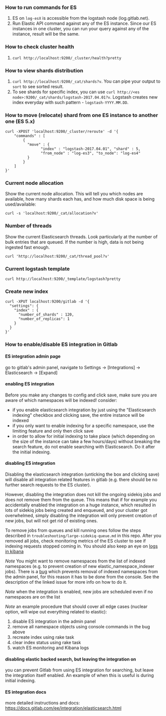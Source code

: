 ### How to run commands for ES

1. ES on `log-esX` is accessible from the logstash node (log.gitlab.net).
1. Run Elastic API command against any of the ES instance. Since our ES instances in one cluster, you can run your query against any of the instance, result will be the same.

### How to check cluster health

1. `curl http://localhost:9200/_cluster/health?pretty`

### How to view shards distribution

1. `curl http://localhost:9200/_cat/shards?v`. You can pipe your output to `sort` to see sorted result.
1. To see shards for specific index, you can use `curl http://<es node>:9200/_cat/shards/logstash-2017.04.01?v`. Logstash creates new index everyday with such pattern - `logstash-YYYY.MM.DD`.

### How to move (relocate) shard from one ES instance to another one (ES 5.x)
```
curl -XPOST 'localhost:9200/_cluster/reroute' -d '{
    "commands" : [
        {
          "move" : {
                "index" : "logstash-2017.04.01", "shard" : 5,
                "from_node" : "log-es3", "to_node": "log-es4"
          }
        }
    ]
}'

```

### Current node allocation

Show the current node allocation. This will tell you which nodes are available, how many shards each has, and how much disk space is being used/available:

```
curl -s 'localhost:9200/_cat/allocation?v'
```

### Number of threads

Show the current Elasticsearch threads. Look particularly at the number of bulk entries that are queued. If the number is high, data is not being ingested fast enough.
```
curl 'http://localhost:9200/_cat/thread_pool?v'
```

### Current logstash template

```
curl http://localhost:9200/_template/logstash?pretty
```

### Create new index

```
curl -XPUT localhost:9200/gitlab -d '{
  "settings": {
    "index" : {
      "number_of_shards" : 120,
      "number_of_replicas": 1
    }
  }
}'
```

### How to enable/disable ES integration in Gitlab

#### ES integration admin page ####

go to gitlab's admin panel, navigate to Settings -> [Integrations] -> Elasticsearch -> [Expand]

#### enabling ES integration ####

Before you make any changes to config and click save, make sure you are aware of which namespaces will be indexed! consider:
- if you enable elasticsearch integration by just using the "Elasticsearch indexing" checkbox and clicking save, the entire instance will be indexed
- if you only want to enable indexing for a specific namespace, use the limiting feature and only then click save
- in order to allow for initial indexing to take place (which depending on the size of the instance can take a few hours/days) without breaking the search feature, do not enable searching with Elasticsearch. Do it after the initial indexing.

#### disabling ES integration ####

Disabling the elasticsearch integration (unticking the box and clicking save) will disable all integration related features in gitlab (e.g. there should be no further search requests to the ES cluster).

However, disabling the integration does not kill the ongoing sidekiq jobs and does not remove them from the queue. This means that if for example you accidentally enabled the integration on a huge instance, which resulted in lots of sidekiq jobs being created and enqueued, and your cluster got overwhelmed, simply disabling the integration will only prevent creation of new jobs, but will not get rid of existing ones.

To remove jobs from queues and kill running ones follow the steps described in `troubleshooting/large-sidekiq-queue.md` in this repo. After you removed all jobs, check monitoring metrics of the ES cluster to see if indexing requests stopped coming in. You should also keep an eye on [logs in kibana](https://log.gitlab.net/goto/370fba905cd3f79770854466210ec506)

*Note*
You might want to remove namespaces from the list of indexed namespaces (e.g. to prevent creation of new elastic_namespace_indexer jobs). There is a [bug](https://gitlab.com/gitlab-org/gitlab-ee/issues/11225) which prevents removal of indexed namespaces from the admin panel, for this reason it has to be done from the console. See the description of the linked issue for more info on how to do it.

*Note*
when the integration is enabled, new jobs are scheduled even if no namespaces are on the list

*Note*
an example procedure that should cover all edge cases (nuclear option, will wipe out everything related to elastic):
1. disable ES integration in the admin panel
1. remove all namespace objects using console commands in the bug above
1. recreate index using rake task
1. clear index status using rake task
1. watch ES monitoring and Kibana logs

#### disabling elastic backed search, but leaving the integration on ####

you can prevent Gitlab from using ES integration for searching, but leave the integration itself enabled. An example of when this is useful is during initial indexing.

#### ES integration docs ####

more detailed instructions and docs: https://docs.gitlab.com/ee/integration/elasticsearch.html
